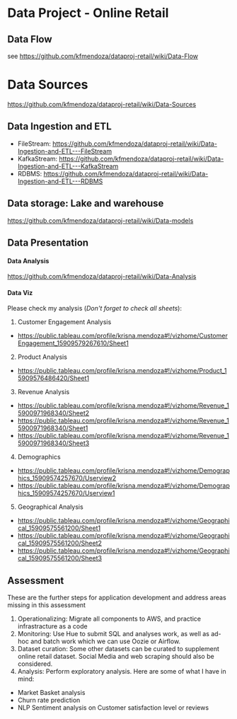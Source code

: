 # Data Project - Online Retail

## Data Flow
see https://github.com/kfmendoza/dataproj-retail/wiki/Data-Flow
# Data Sources
https://github.com/kfmendoza/dataproj-retail/wiki/Data-Sources

## Data Ingestion and ETL
- FileStream: https://github.com/kfmendoza/dataproj-retail/wiki/Data-Ingestion-and-ETL---FileStream
- KafkaStream: https://github.com/kfmendoza/dataproj-retail/wiki/Data-Ingestion-and-ETL---KafkaStream
- RDBMS: https://github.com/kfmendoza/dataproj-retail/wiki/Data-Ingestion-and-ETL---RDBMS

## Data storage: Lake and warehouse
https://github.com/kfmendoza/dataproj-retail/wiki/Data-models

## Data Presentation 
#### Data Analysis
https://github.com/kfmendoza/dataproj-retail/wiki/Data-Analysis

#### Data Viz
Please check my analysis (*Don't forget to check all sheets*):
1. Customer Engagement Analysis
* https://public.tableau.com/profile/krisna.mendoza#!/vizhome/CustomerEngagement_15909579267610/Sheet1

2. Product Analysis
* https://public.tableau.com/profile/krisna.mendoza#!/vizhome/Product_15909576486420/Sheet1

3. Revenue Analysis
* https://public.tableau.com/profile/krisna.mendoza#!/vizhome/Revenue_15900971968340/Sheet2
* https://public.tableau.com/profile/krisna.mendoza#!/vizhome/Revenue_15900971968340/Sheet1
* https://public.tableau.com/profile/krisna.mendoza#!/vizhome/Revenue_15900971968340/Sheet3

4. Demographics
* https://public.tableau.com/profile/krisna.mendoza#!/vizhome/Demographics_15909574257670/Userview2
* https://public.tableau.com/profile/krisna.mendoza#!/vizhome/Demographics_15909574257670/Userview1

5. Geographical Analysis
* https://public.tableau.com/profile/krisna.mendoza#!/vizhome/Geographical_15909575561200/Sheet1
* https://public.tableau.com/profile/krisna.mendoza#!/vizhome/Geographical_15909575561200/Sheet2
* https://public.tableau.com/profile/krisna.mendoza#!/vizhome/Geographical_15909575561200/Sheet3

## Assessment
These are the further steps for application development and address areas missing in this assessment
1. Operationalizing: Migrate all components to AWS, and practice infrastracture as a code 
1. Monitoring: Use Hue to submit SQL and analyses work, as well as ad-hoc and batch work which we can use Oozie or Airflow.
1. Dataset curation: Some other datasets can be curated to supplement online retail dataset. Social Media and web scraping should also be considered.
1. Analysis: Perform exploratory analysis. Here are some of what I have in mind:
- Market Basket analysis 
- Churn rate prediction
- NLP Sentiment analysis on Customer satisfaction level or reviews 


